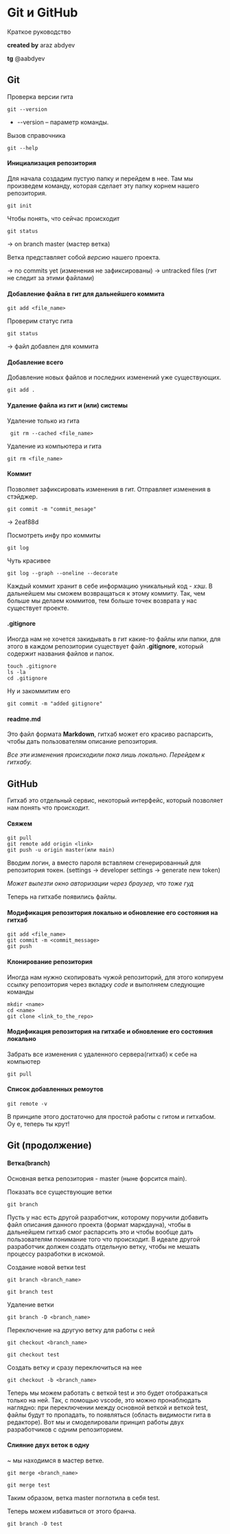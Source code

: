 # Git и GitHub
Краткое руководство

**created by** araz abdyev

**tg** @aabdyev

## Git
Проверка версии гита

    git --version
* --version – параметр команды.

Вызов справочника

    git --help

#### Инициализация репозитория
Для начала создадим пустую папку и перейдем в нее. Там мы произведем команду, которая сделает эту папку корнем нашего репозитория.

    git init
    
Чтобы понять, что сейчас происходит

    git status
-> on branch master (мастер ветка)

Ветка представляет собой *версию* нашего проекта.

-> no commits yet (изменения не зафиксированы)
-> untracked files (гит не следит за этими файлами)


#### Добавление файла в гит для дальнейшего коммита

    git add <file_name>
    
Проверим статус гита

    git status
-> файл добавлен для коммита

#### Добавление всего

Добавление новых файлов и последних изменений уже существующих.

    git add .

#### Удаление файла из гит и (или) системы

Удаление только из гита

     git rm --cached <file_name> 
     
Удаление из компьютера и гита
    
    git rm <file_name>
    
#### Коммит
Позволяет зафиксировать изменения в гит. Отправляет изменения в стэйджер.
    
    git commit -m "commit_mesage"
-> 2eaf88d 

Посмотреть инфу про коммиты

    git log

Чуть красивее

    git log --graph --oneline --decorate


Каждый коммит хранит в себе информацию уникальный код - *хэш*.
В дальнейшем мы сможем возвращаться к этому коммиту. Так, чем больше мы делаем коммитов, тем больше точек возврата у нас существует проекте.

#### .gitignore
Иногда нам не хочется закидывать в гит какие-то файлы или папки, для этого в каждом репозитории существует файл **.gitignore**, который содержит названия файлов и папок.

    touch .gitignore
    ls -la
    cd .gitignore

Ну и закоммитим его
    
    git commit -m "added gitignore"
    
#### readme.md
Это файл формата **Markdown**, гитхаб может его красиво распарсить, чтобы дать пользователям описание репозитория.

*Все эти изменения происходили пока лишь локально. Перейдем к гитхабу.*
## GitHub
Гитхаб это отдельный сервис, некоторый интерфейс, который позволяет нам понять что происходит.
    
#### Свяжем 
    
    git pull
    git remote add origin <link>
    git push -u origin master(или main)
    
Вводим логин, а вместо пароля вставляем сгенерированный для репозитория токен. (settings -> developer settings -> generate new token)

*Может вылезти окно авторизации через браузер, что тоже гуд*

Теперь на гитхабе появились файлы. 

#### Модификация репозитория локально и обновление его состояния на гитхаб

    git add <file_name>
    git commit -m <commit_message>
    git push
    
#### Клонирование репозитория
Иногда нам нужно скопировать чужой репозиторий, для этого копируем ссылку репозитория через вкладку *code* и выполняем следующие команды

    mkdir <name>
    cd <name>
    git clone <link_to_the_repo>
    
#### Модификация репозитория на гитхабе и обновление его состояния локально
Забрать все изменения с удаленного сервера(гитхаб) к себе на компьютер

    git pull
    
#### Список добавленных ремоутов
    git remote -v

В принципе этого достаточно для простой работы с гитом и гитхабом. Оу е, теперь ты крут!

## Git (продолжение)
#### Ветка(branch)
Основная ветка репозитория - master (ныне форсится main).

Показать все существующие ветки
    
    git branch
    
Пусть у нас есть другой разработчик, которому поручили добавить файл описания данного проекта (формат маркдауна), чтобы в дальнейшем гитхаб смог распарсить это и чтобы вообще дать пользователям понимание того что происходит.
В идеале другой разработчик должен создать отдельную ветку, чтобы не мешать процессу разработки в искомой. 

Создание новой ветки test

    git branch <branch_name>
    
    git branch test

Удаление ветки
 
    git branch -D <branch_name>
    
Переключение на другую ветку для работы с ней
    
    git checkout <branch_name>
    
    git checkout test

Создать ветку и сразу переключиться на нее
    
    git checkout -b <branch_name>

Теперь мы можем работать с веткой test и это будет отображаться только на ней. Так, с помощью vscode, это можно пронаблюдать наглядно: при переключении между основной веткой и веткой test, файлы будут то пропадать, то появляться (область видимости гита в редакторе). Вот мы и смоделировали принцип работы двух разработчиков с одним репозиторием.

#### Слияние двух веток в одну
~ мы находимся в мастер ветке.

    git merge <branch_name>
    
    git merge test
Таким образом, ветка master поглотила в себя test.

Теперь можем избавиться от этого бранча.
    
    git branch -D test
